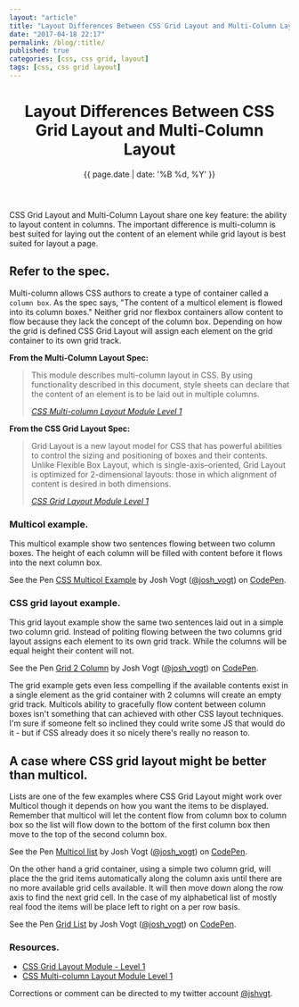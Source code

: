 ```yaml
---
layout: "article"
title: "Layout Differences Between CSS Grid Layout and Multi-Column Layout"
date: "2017-04-18 22:17"
permalink: /blog/:title/
published: true
categories: [css, css grid, layout]
tags: [css, css grid layout]
---
```


<header>
<h1>Layout Differences Between CSS Grid Layout and Multi-Column Layout</h1>
{{ page.date | date: '%B %d, %Y' }}
</header>

CSS Grid Layout and Multi-Column Layout share one key feature: the ability to layout content in columns. The important difference is multi-column is best suited for laying out the content of an element while grid layout is best suited for layout a page.

## Refer to the spec.

Multi-column allows CSS authors to create a type of container called a `column box`. As the spec says, "The content of a multicol element is flowed into its column boxes." Neither grid nor flexbox containers allow content to flow because they lack the concept of the column box. Depending on how the grid is defined CSS Grid Layout will assign each element on the grid container to its own grid track.

**From the Multi-Column Layout Spec:**

<blockquote cite="https://drafts.csswg.org/static/css-multicol/#introduction">
<p>This module describes multi-column layout in CSS. By using functionality described in this document, style sheets can declare that the content of an element is to be laid out in multiple columns.</p>
  <cite><a href="https://drafts.csswg.org/static/css-multicol/#introduction">CSS Multi-column Layout Module Level 1</a></cite>
</blockquote>

**From the CSS Grid Layout Spec:**

<blockquote cite="https://drafts.csswg.org/css-grid/#intro">
<p>
Grid Layout is a new layout model for CSS that has powerful abilities to control the sizing and positioning of boxes and their contents. Unlike Flexible Box Layout, which is single-axis–oriented, Grid Layout is optimized for 2-dimensional layouts: those in which alignment of content is desired in both dimensions.</p>
<cite><a href="https://drafts.csswg.org/css-grid/#intro">CSS Grid Layout Module Level 1</a></cite>
</blockquote>

### Multicol example.

This multicol example show two sentences flowing between two column boxes. The height of each column will be filled with content before it flows into the next column box.

<p data-height="520" data-theme-id="0" data-slug-hash="028aa7c1e4c221332024b555aa8f4394" data-default-tab="result" data-user="josh_vogt" data-embed-version="2" data-pen-title="CSS Multicol Example" class="codepen">See the Pen <a href="https://codepen.io/josh_vogt/pen/028aa7c1e4c221332024b555aa8f4394/">CSS Multicol Example</a> by Josh Vogt (<a href="http://codepen.io/josh_vogt">@josh_vogt</a>) on <a href="http://codepen.io">CodePen</a>.</p>
<script async src="https://production-assets.codepen.io/assets/embed/ei.js"></script>

### CSS grid layout example.

This grid layout example show the same two sentences laid out in a simple two column grid. Instead of politing flowing between the two columns grid layout assigns each element to its own grid track. While the columns will be equal height their content will not.

<p data-height="520" data-theme-id="0" data-slug-hash="20b289f291828106d28228358e27bbe5" data-default-tab="result" data-user="josh_vogt" data-embed-version="2" data-pen-title="Grid 2 Column" class="codepen">See the Pen <a href="https://codepen.io/josh_vogt/pen/20b289f291828106d28228358e27bbe5/">Grid 2 Column</a> by Josh Vogt (<a href="http://codepen.io/josh_vogt">@josh_vogt</a>) on <a href="http://codepen.io">CodePen</a>.</p>
<script async src="https://production-assets.codepen.io/assets/embed/ei.js"></script>

The grid example gets even less compelling if the available contents exist in a single element as the grid container with 2 columns will create an empty grid track. Multicols ability to gracefully flow content between column boxes isn't something that can achieved with other CSS layout techniques. I'm sure if someone felt so inclined they could write some JS that would do it - but if CSS already does it so nicely there's really no reason to.

## A case where CSS grid layout might be better than multicol.

Lists are one of the few examples where CSS Grid Layout might work over Multicol though it depends on how you want the items to be displayed. Remember that multicol will let the content flow from column box to column box so the list will flow down to the bottom of the first column box then move to the top of the second column box.

<p data-height="265" data-theme-id="0" data-slug-hash="fdce8ea3c4254615d41d1b16db84c852" data-default-tab="result" data-user="josh_vogt" data-embed-version="2" data-pen-title="Multicol list" class="codepen">See the Pen <a href="https://codepen.io/josh_vogt/pen/fdce8ea3c4254615d41d1b16db84c852/">Multicol list</a> by Josh Vogt (<a href="http://codepen.io/josh_vogt">@josh_vogt</a>) on <a href="http://codepen.io">CodePen</a>.</p>
<script async src="https://production-assets.codepen.io/assets/embed/ei.js"></script>

On the other hand a grid container, using a simple two column grid, will place the the grid items automatically along the column axis until there are no more available grid cells available. It will then move down along the row axis to find the next grid cell. In the case of my alphabetical list of mostly real food the items will be place left to right on a per row basis.

<p data-height="265" data-theme-id="0" data-slug-hash="d9beba89e279fc15f1cf506f73d7293b" data-default-tab="result" data-user="josh_vogt" data-embed-version="2" data-pen-title="Grid List" class="codepen">See the Pen <a href="https://codepen.io/josh_vogt/pen/d9beba89e279fc15f1cf506f73d7293b/">Grid List</a> by Josh Vogt (<a href="http://codepen.io/josh_vogt">@josh_vogt</a>) on <a href="http://codepen.io">CodePen</a>.</p>
<script async src="https://production-assets.codepen.io/assets/embed/ei.js"></script>

### Resources.

- [CSS Grid Layout Module - Level 1](https://drafts.csswg.org/css-grid/)
- [CSS Multi-column Layout Module Level 1](https://drafts.csswg.org/static/css-multicol/)

Corrections or comment can be directed to my twitter account [@jshvgt](https://twitter.com/jshvgt).
